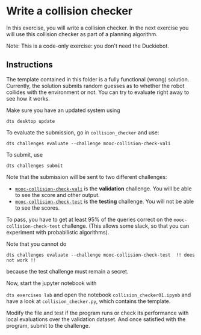 
# Write a collision checker

In this exercise, you will write a collision checker. In the next exercise you will use this collision checker as part of a planning algorithm.

Note: This is a code-only exercise: you don't need the Duckiebot.



## Instructions

The template contained in this folder is a fully functional (wrong) solution. Currently, the solution submits random guesses as to whether the robot collides with the environment or not. You can try to evaluate right away to see how it works.

Make sure you have an updated system using

    dts desktop update

To evaluate the submission,  go in `collision_checker` and use:

    dts challenges evaluate --challenge mooc-collision-check-vali 

To submit, use

    dts challenges submit

Note that the submission will be sent to two different challenges:

- [`mooc-collision-check-vali`][vali] is the **validation** challenge. You will be able to see the score and other output.
- [`mooc-collision-check-test`][test] is the **testing** challenge. You will not be able to see the scores.

To pass, you have to get at least 95% of the queries correct on the `mooc-collision-check-test` challenge. (This allows some slack, so that you can experiment with probabilistic algorithms).

Note that you cannot do

    dts challenges evaluate --challenge mooc-collision-check-test  !! does not work !!

because the test challenge must remain a secret.

[test]: https://challenges.duckietown.org/v4/humans/challenges/mooc-collision-check-test
[vali]: https://challenges.duckietown.org/v4/humans/challenges/mooc-collision-check-vali

Now, start the jupyter notebook with 

`dts exercises lab` and open the notebook `collision_checker01.ipynb` and have a look at `collision_checker.py`, which contains the template.

Modify the file and test if the program runs or check its performance with local evaluations over the validation dataset. And once satisfied with the program, submit to the challenge.

